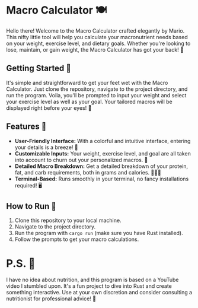 # Macro Calculator 🍽️

Hello there! Welcome to the Macro Calculator crafted elegantly by Mario. This nifty little tool will help you calculate your macronutrient needs based on your weight, exercise level, and dietary goals. Whether you're looking to lose, maintain, or gain weight, the Macro Calculator has got your back! 💪

## Getting Started 🚀

It's simple and straightforward to get your feet wet with the Macro Calculator. Just clone the repository, navigate to the project directory, and run the program. Voila, you'll be prompted to input your weight and select your exercise level as well as your goal. Your tailored macros will be displayed right before your eyes! 🤩

## Features 🌟

- **User-Friendly Interface:** With a colorful and intuitive interface, entering your details is a breeze! 🎨
- **Customizable Inputs:** Your weight, exercise level, and goal are all taken into account to churn out your personalized macros. 🔄
- **Detailed Macro Breakdown:** Get a detailed breakdown of your protein, fat, and carb requirements, both in grams and calories. 🥩🥑🍞
- **Terminal-Based:** Runs smoothly in your terminal, no fancy installations required! 🖥️

## How to Run 🏃

1. Clone this repository to your local machine.
2. Navigate to the project directory.
3. Run the program with `cargo run` (make sure you have Rust installed).
4. Follow the prompts to get your macro calculations.

# P.S. 📜
I have no idea about nutrition, and this program is based on a YouTube video I stumbled upon. It's a fun project to dive into Rust and create something interactive. Use at your own discretion and consider consulting a nutritionist for professional advice! 🥦